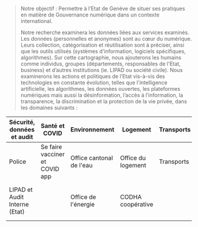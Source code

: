 > Notre objectif :  Permettre à l’Etat de Genève de situer ses pratiques en matière de Gouvernance numérique dans un contexte international.
> 
> Notre recherche examinera les données liées aux services examinés. Les données (personnelles et anonymes) sont au cœur du numérique. 
Leurs collection, catégorisation et réutilisation sont à préciser, ainsi que les outils utilisés (systèmes d'information, logiciels 
spécifiques, algorithmes).  Sur cette cartographie, nous ajouterons les humains comme individus, groupes (départements, responsables de l'Etat, business) et d’autres institutions (ie. LIPAD ou société civile).
Nous examinerons les actions et politiques de l’Etat vis-à-vis des technologies en constante évolution, telles que 
l'intelligence artificielle, les algorithmes, les données ouvertes, les plateformes numériques mais aussi la désinformation, 
l’accès à l’information, la transparence, la discrimination et la protection de la vie privée, dans les domaines suivants :
> 

|Sécurité, données et audit | Santé et COVID | Environnement | Logement | Transports | Services citoyens |
| ------ | ------ | ------ | ------ | ------ | ------ |
| Police | Se faire vacciner et COVID app | Office cantonal de l'eau | Office du logement | Transports | Emploi | 
| LIPAD et Audit Interne (Etat) |  | Office de l'énergie | CODHA coopérative | | Geneva Lab, Agenda 21, eID votation|
 
